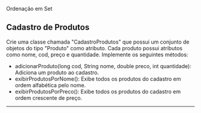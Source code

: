 Ordenação em Set
## Cadastro de Produtos

Crie uma classe chamada "CadastroProdutos" que possui um conjunto de objetos do tipo "Produto" como atributo. Cada produto possui atributos como nome, cod, preço e quantidade. Implemente os seguintes métodos:

+ adicionarProduto(long cod, String nome, double preco, int quantidade): Adiciona um produto ao cadastro.
+ exibirProdutosPorNome(): Exibe todos os produtos do cadastro em ordem alfabética pelo nome.
+ exibirProdutosPorPreco(): Exibe todos os produtos do cadastro em ordem crescente de preço.

---
